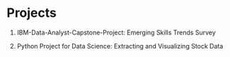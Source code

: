 # Projects
1. IBM-Data-Analyst-Capstone-Project: Emerging Skills Trends Survey

2. Python Project for Data Science: Extracting and Visualizing Stock Data
